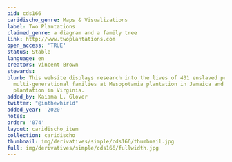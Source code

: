 ```yaml
---
pid: cds166
caridischo_genre: Maps & Visualizations
label: Two Plantations
claimed_genre: a diagram and a family tree
link: http://www.twoplantations.com
open_access: 'TRUE'
status: Stable
language: en
creators: Vincent Brown
stewards: 
blurb: This website displays research into the lives of 431 enslaved people in seven
  multi-generational families at Mesopotamia plantation in Jamaica and Mount Airy
  plantation in Virginia.
added_by: Kaiama L. Glover
twitter: "@inthewhirld"
added_year: '2020'
notes: 
order: '074'
layout: caridischo_item
collection: caridischo
thumbnail: img/derivatives/simple/cds166/thumbnail.jpg
full: img/derivatives/simple/cds166/fullwidth.jpg
---
```


